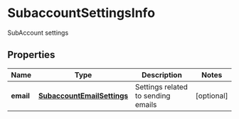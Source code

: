

# SubaccountSettingsInfo

SubAccount settings

## Properties

Name | Type | Description | Notes
------------ | ------------- | ------------- | -------------
**email** | [**SubaccountEmailSettings**](SubaccountEmailSettings.md) | Settings related to sending emails |  [optional]



